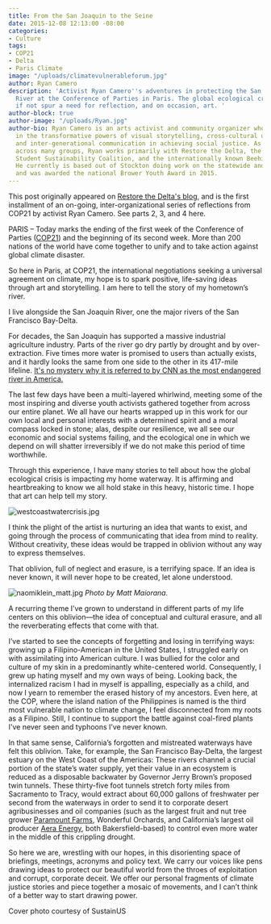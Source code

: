 ```yaml
---
title: From the San Joaquin to the Seine
date: 2015-12-08 12:13:00 -08:00
categories:
- Culture
tags:
- COP21
- Delta
- Paris Climate
image: "/uploads/climatevulnerableforum.jpg"
author: Ryan Camero
description: 'Activist Ryan Camero''s adventures in protecting the San Joaquin Delta
  River at the Conference of Parties in Paris. The global ecological crisis does nothing
  if not spur a need for reflection, and on occasion, art. '
author-block: true
author-image: "/uploads/Ryan.jpg"
author-bio: Ryan Camero is an arts activist and community organizer who believes wholeheartedly
  in the transformative powers of visual storytelling, cross-cultural understanding,
  and inter-generational communication in achieving social justice. As a coalition-builder
  across many groups, Ryan works primarily with Restore the Delta, the statewide California
  Student Sustainability Coalition, and the internationally known Beehive Design Collective.
  He currently is based out of Stockton doing work on the statewide and national level
  and was awarded the national Brower Youth Award in 2015.
---
```


This post originally appeared on [Restore the Delta's blog](http://restorethedelta.org/blog/a-child-of-the-san-joaquin-river-at-the-paris-climate-conference/), and is the first installment of an on-going, inter-organizational series of reflections from COP21 by activist Ryan Camero. See parts 2, 3, and 4 here.

PARIS – Today marks the ending of the first week of the Conference of Parties ([COP21](http://newsroom.unfccc.int/paris/)) and the beginning of its second week. More than 200 nations of the world have come together to unify and to take action against global climate disaster.

So here in Paris, at COP21, the international negotiations seeking a universal agreement on climate, my hope is to spark positive, life-saving ideas through art and storytelling. I am here to tell the story of my hometown’s river.

I live alongside the San Joaquin River, one the major rivers of the San Francisco Bay-Delta.

For decades, the San Joaquin has supported a massive industrial agriculture industry. Parts of the river go dry partly by drought and by over-extraction. Five times more water is promised to users than actually exists, and it hardly looks the same from one side to the other in its 417-mile lifeline. [It's no mystery why it is referred to by CNN as the most endangered river in America.](http://edition.cnn.com/interactive/2014/09/opinion/endangered-river-ctl/)

The last few days have been a multi-layered whirlwind, meeting some of the most inspiring and diverse youth activists gathered together from across our entire planet. We all have our hearts wrapped up in this work for our own local and personal interests with a determined spirit and a moral compass locked in stone; alas, despite our resilience, we all see our economic and social systems failing, and the ecological one in which we depend on will shatter irreversibly if we do not make this period of time worthwhile.

Through this experience, I have many stories to tell about how the global ecological crisis is impacting my home waterway. It is affirming and heartbreaking to know we all hold stake in this heavy, historic time. I hope that art can help tell my story.

![westcoastwatercrisis.jpg](/uploads/westcoastwatercrisis.jpg)

I think the plight of the artist is nurturing an idea that wants to exist, and going through the process of communicating that idea from mind to reality. Without creativity, these ideas would be trapped in oblivion without any way to express themselves.

That oblivion, full of neglect and erasure, is a terrifying space. If an idea is never known, it will never hope to be created, let alone understood.

![naomiklein_matt.jpg](/uploads/naomiklein_matt.jpg)
*Photo by Matt Maiorana.*

A recurring theme I’ve grown to understand in different parts of my life centers on this oblivion—the idea of conceptual and cultural erasure, and all the reverberating effects that come with that.

I’ve started to see the concepts of forgetting and losing in terrifying ways: growing up a Filipino-American in the United States, I struggled early on with assimilating into American culture. I was bullied for the color and culture of my skin in a predominantly white-centered world. Consequently, I grew up hating myself and my own ways of being. Looking back, the internalized racism I had in myself is appalling, especially as a child, and now I yearn to remember the erased history of my ancestors. Even here, at the COP, where the island nation of the Philippines is named is the third most vulnerable nation to climate change, I feel disconnected from my roots as a Filipino. Still, I continue to support the battle against coal-fired plants I've never seen and typhoons I’ve never known.

In that same sense, California’s forgotten and mistreated waterways have felt this oblivion. Take, for example, the San Francisco Bay-Delta, the largest estuary on the West Coast of the Americas: These rivers channel a crucial portion of the state’s water supply, yet their value in an ecosystem is reduced as a disposable backwater by Governor Jerry Brown’s proposed twin tunnels. These thirty-five foot tunnels stretch forty miles from Sacramento to Tracy, would extract about 60,000 gallons of freshwater per second from the waterways in order to send it to corporate desert agribusinesses and oil companies (such as the largest fruit and nut tree grower [Paramount Farms](http://www.earthisland.org/journal/index.php/eij/article/lost_in_the_valley_of_excess/), Wonderful Orchards, and California’s largest oil producer [Aera Energy](http://www.biologicaldiversity.org/news/press_releases/2014/oil-and-gas-11-12-2014.html), both Bakersfield-based) to control even more water in the middle of this crippling drought.

So here we are, wrestling with our hopes, in this disorienting space of briefings, meetings, acronyms and policy text. We carry our voices like pens drawing ideas to protect our beautiful world from the throes of exploitation and corrupt, corporate deceit. We offer our personal fragments of climate justice stories and piece together a mosaic of movements, and I can’t think of a better way to start drawing power.

Cover photo courtesy of SustainUS
